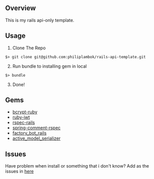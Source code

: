 ## Overview 
This is my rails api-only template. 

## Usage 
1. Clone The Repo 
  ```
  $> git clone git@github.com:philiplambok/rails-api-template.git
  ```
2. Run bundle to installing gem in local 
  ```
  $> bundle 
  ```
3. Done!

## Gems
- [bcrypt-ruby](https://github.com/codahale/bcrypt-ruby)
- [ruby-jwt](https://github.com/jwt/ruby-jwt)
- [rspec-rails](https://github.com/rspec/rspec-rails)
- [spring-comment-rspec](https://github.com/jonleighton/spring-commands-rspec)
- [factory_bot_rails](https://github.com/thoughtbot/factory_bot_rails)
- [active_model_serializer](https://github.com/rails-api/active_model_serializers)

## Issues 
Have problem when install or something that i don't know? 
Add as the issues in [here](https://github.com/philiplambok/rails-api-template/issues)